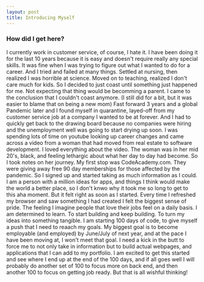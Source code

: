 ```yaml
---
layout: post
title: Introducing Myself
---
```


### How did I get here? 

I currently work in customer service, of course, I hate it. I have been doing it for the last 10 years because it is easy and doesn't require really any special skills. It was fine when I was trying to figure out what I wanted to do for a career. And I tried and failed at many things. Settled at nursing, then realized I was horrible at science. Moved on to teaching, realized I don't care much for kids. So I decided to just coast until something just happened for me. Not expecting that thing would be becomming a parent. I came to the conclusion that I couldn't coast anymore. (I still did for a bit, but it was easier to blame that on being a new mom) Fast forward 3 years and a global Pandemic later and I found myself in quarantine, layed-off from my customer service job at a company I wanted to be at forever. And I had to quickly get back to the drawing board because no companies were hiring and the unemployment well was going to start drying up soon. I was spending lots of time on youtube looking up career changes and came across a video from a woman that had moved from real estate to software development. I loved everything about the video. The woman was in her mid 20's, black, and feeling lethargic about what her day to day had become. So I took notes on her journey. My first stop was CodeAcademy.com. They were giving away free 90 day memberships for those affected by the pandemic. So I signed up and started taking as much information as I could. I am a person with a million ideas for apps, and things I think would make the world a better place, so I don't knwo why it took me so long to get to this aha moment. But it felt right as soon as I started. Every time I refreshed my browser and saw something I had created I felt the biggest sense of pride. The feeling I imagine people that love their jobs feel on a daily basis. I am determined to learn. To start building and keep building. To turn my ideas into something tangible. 
I am starting 100 days of code, to give myself a push that I need to reaach my goals. My biggest goal is to become employable (and employed) by June/July of next year, and at the pace I have been moving at, I won't meet that goal. I need a kick in the butt to force me to not only take in information but to build actual webpages, and applications that I can add to my portfolio. 
I am excited to get this started and see where I end up at the end of the 100 days, and if all goes well I will probably do another set of 100 to focus more on back end, and then another 100 to focus on getting job ready. But that is all wishful thinking! 

